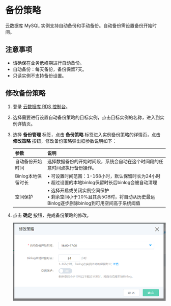 # 备份策略
云数据库 MySQL 实例支持自动备份和手动备份。自动备份需设置备份开始时间。

## 注意事项
* 请确保在业务低峰期进行自动备份。
* 自动备份：每天备份，备份保留7天。
* 只读实例不支持备份设置。

## 修改备份策略
1. 登录 [云数据库 RDS 控制台](https://rds-console.jdcloud.com/database)。
2. 选择需要进行设置自动备份策略的目标实例，点击目标实例的名称，进入到实例详情页。
3. 选择 **备份管理** 标签，点击 **备份策略** 标签进入实例备份策略的详情页，点击 **修改策略** 按钮，修改备份策略弹出框参数说明如下：<br>

    |参数|说明|
    |--|--|
    |自动备份开始时间|选择数据备份的开始时间段，系统会自动在这个时间段的任意时间点执行备份操作。|
    |Binlog本地保留时长|&bull; 可设置时间范围：1-168小时，默认保留时长为24小时<br>&bull; 超过设置的本地binlog保留时长后binlog会被自动清理|
    |空间保护|&bull; 选择开启或关闭实例空间保护<br>&bull; 剩余空间小于10%且其余5GB时，将自动从历史最远Binlog逐步删除binlog到可用空间高于系统阈值|
    
4. 点击 **确定** 按钮，完成备份策略的修改。

    ![MySQL备份策略](../../../../../../image/RDS/Create-Backup-policy.png)

